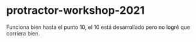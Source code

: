 # protractor-workshop-2021
 Funciona bien hasta el punto 10, el 10 está desarrollado pero no logré que corriera bien.
